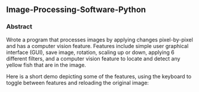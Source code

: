 ## Image-Processing-Software-Python

### Abstract
Wrote a program that processes images by applying changes pixel-by-pixel and has a computer vision feature.
Features include simple user graphical interface (GUI), save image, rotation, scaling up or down, applying 6 different filters, 
and a computer vision feature to locate and detect any yellow fish that are in the image.

Here is a short demo depicting some of the features, using the keyboard to toggle between features and reloading the original image:
